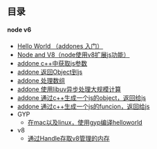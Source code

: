 ## 目录

#### node v6

* [Hello World （addones 入门）](./synchronizationFunc)
* [Node and V8（node使用v8扩展js功能）](./nodeRequireSystem)
* [addone c++中获取js参数](./dealWithJsParams)
* [addone 返回Object到js](./returnObject2Js)
* [addone 处理数组](./drealArray)
* [addone 使用libuv异步处理大规模计算](./asyncCallback)
* [addone 通过c++生成一个js的object，返回给js](./objectFactory)
* [addone 通过c++生成一个js的funcion，返回给js](./functionFactory)
* GYP
	* [在mac以及linux，使用gyp编译helloworld](./gypDemo/helloworld)
* v8
	* [通过Handle存取v8管理的内存](./v8/通过Handle访问v8内存.md)

	